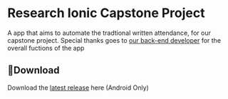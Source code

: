 # **Research Ionic Capstone Project**
A app that aims to automate the tradtional written attendance, for our capstone project. Special thanks goes to [our back-end developer](https://github.com/douwjyn) for the overall fuctions of the app 
## 💾**Download**
Download the [latest release](https://github.com/moonlighthowling616/ionic-capstone/releases) here (Android Only)

